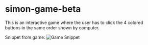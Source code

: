 # simon-game-beta
This is an interactive game where the user has to click the 4 colored buttons in the same order shown by computer.

Snippet from game:
![Game Snippet](/images/snip.png)


